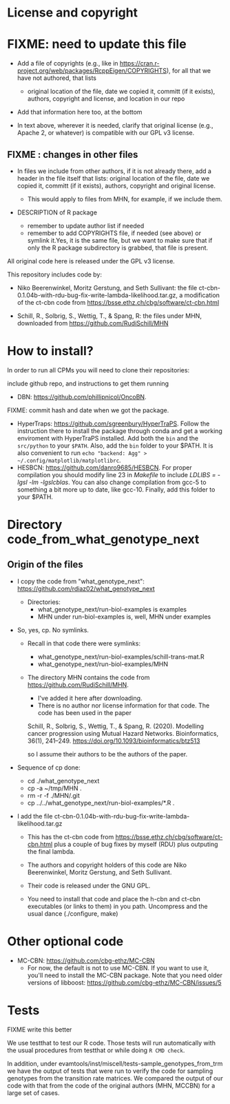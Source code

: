 # License and copyright

# FIXME: need to update this file

- Add a file of copyrights (e.g., like in
  https://cran.r-project.org/web/packages/RcppEigen/COPYRIGHTS), for all that we
  have not authored, that lists
    - original location of the file, date we copied it, committ (if it exists),
      authors, copyright and license, and location in our repo
	  
- Add that information here too, at the bottom	

- In text above, wherever it is needed, clarify that original license (e.g., Apache 2, or
  whatever) is compatible with our GPL v3 license.

    
## FIXME : changes in other files
- In files we include from other authors, if it is not already there, add a
  header in the file itself that lists: original location of the file, date we
  copied it, committ (if it exists), authors, copyright and original license.
    - This would apply to files from MHN, for example, if we include them.
	
- DESCRIPTION of R package
    - remember to update author list if needed
	- remember to add COPYRIGHTS file, if needed (see above) or symlink it.Yes,
      it is the same file, but we want to make sure that if only the R package
      subdirectory is grabbed, that file is present.




All original code here is released under the GPL v3 license.


This repository includes code by:

- Niko Beerenwinkel, Moritz Gerstung, and Seth Sullivant: the file
   ct-cbn-0.1.04b-with-rdu-bug-fix-write-lambda-likelihood.tar.gz, a
   modification of the ct-cbn code from
   https://bsse.ethz.ch/cbg/software/ct-cbn.html

- Schill, R., Solbrig, S., Wettig, T., & Spang, R: the files under MHN,
  downloaded from https://github.com/RudiSchill/MHN

# How to install?
In order to run all CPMs you will need to clone their repositories:

include github repo, and instructions to get them running

* DBN: https://github.com/phillipnicol/OncoBN.

FIXME: commit hash and date when we got the package.

* HyperTraps: https://github.com/sgreenbury/HyperTraPS. Follow the instruction there to install the package through conda 
and get a working enviroment with HyperTraPS installed. Add both the `bin` and the `src/python` to your `$PATH`. Also, add the `bin` folder to your $PATH. It is also convenient to run `echo "backend: Agg" > ~/.config/matplotlib/matplotlibrc`.
* HESBCN: https://github.com/danro9685/HESBCN. For proper compilation you should modify line 23 in *Makefile* to include *LDLIBS = -lgsl -lm -lgslcblas*. You can also change compilation from gcc-5 to something a bit more up to date, like gcc-10. Finally, add this folder to your $PATH.

# Directory code_from_what_genotype_next 

## Origin of the files  
  - I copy the code from "what_genotype_next": https://github.com/rdiaz02/what_genotype_next
    - Directories:
      - what_genotype_next/run-biol-examples is examples
      - MHN under run-biol-examples is, well, MHN under examples
  - So, yes, cp. No symlinks.
    - Recall in that code there were symlinks:
      - what_genotype_next/run-biol-examples/schill-trans-mat.R
      - what_genotype_next/run-biol-examples/MHN
    - The directory MHN contains the code from
    https://github.com/RudiSchill/MHN.
    
      - I've added it here after downloading.
      - There is no author nor license information for that code. The code has
      been used in the paper

      Schill, R., Solbrig, S., Wettig, T., & Spang, R. (2020). Modelling cancer
      progression using Mutual Hazard Networks. Bioinformatics, 36(1),
      241–249. https://doi.org/10.1093/bioinformatics/btz513

      so I assume their authors to be the authors of the paper.
      
  - Sequence of cp done:
    - cd ./what_genotype_next
    - cp -a ~/tmp/MHN .
    - rm -r -f ./MHN/.git
    - cp ../../what_genotype_next/run-biol-examples/*.R .

  - I add the file
    ct-cbn-0.1.04b-with-rdu-bug-fix-write-lambda-likelihood.tar.gz
    - This has the ct-cbn code from
    https://bsse.ethz.ch/cbg/software/ct-cbn.html
    plus a couple of bug fixes by myself (RDU) plus outputing the final lambda.
    - The authors and copyright holders of this code are Niko Beerenwinkel,
    Moritz Gerstung, and Seth Sullivant.
    - Their code is released under the GNU GPL.

    - You need to install that code and place the h-cbn and ct-cbn executables
      (or links to them) in you path. Uncompress and the usual dance
      (./configure, make)


# Other optional code
  - MC-CBN: https://github.com/cbg-ethz/MC-CBN
      - For now, the default is not to use MC-CBN. If you want to use it, you'll
      need to install the MC-CBN package. Note that you need older versions of
      libboost: https://github.com/cbg-ethz/MC-CBN/issues/5

# Tests
FIXME write this better

We use testthat to test our R code. Those tests will run automatically with the usual procedures from testthat or while doing `R CMD check`.

In addition, under evamtools/inst/miscell/tests-sample_genotypes_from_trm we have the output of tests that were run to verify the code for sampling genotypes from the transition rate matrices. We compared the output of our code with that from the code of the original authors (MHN, MCCBN) for a large set of cases.


